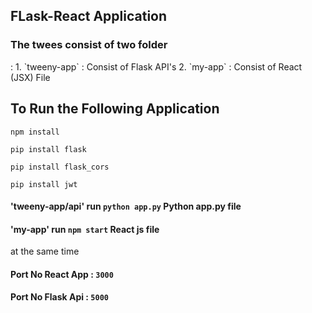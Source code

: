 ## FLask-React Application

<h3>The twees consist of two folder</h3>:
      1. `tweeny-app` : Consist of Flask API's
      2. `my-app`     : Consist of React (JSX) File
      
<h2>To Run the Following Application</h2>

`npm install`

`pip install flask`

`pip install flask_cors`

`pip install jwt`
#### 'tweeny-app/api' run `python app.py` Python app.py file 

#### 'my-app' run `npm start`  React js file 

at the same time
#### Port No React App : `3000` 
#### Port No Flask Api : `5000`
